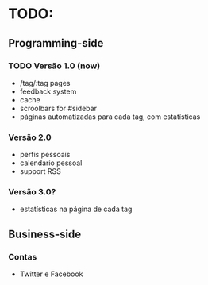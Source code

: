 
# TODO:

## Programming-side

### TODO Versão 1.0 (now)
- /tag/:tag pages
- feedback system
- cache
- scroolbars for #sidebar
- páginas automatizadas para cada tag, com estatísticas

### Versão 2.0
- perfis pessoais
- calendario pessoal
- support RSS

### Versão 3.0?
- estatísticas na página de cada tag

## Business-side

### Contas
- Twitter e Facebook